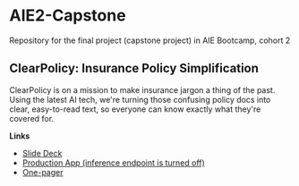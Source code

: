 # AIE2-Capstone
Repository for the final project (capstone project) in AIE Bootcamp, cohort 2

## **ClearPolicy: Insurance Policy Simplification**
ClearPolicy is on a mission to make insurance jargon a thing of the past. Using the latest AI tech, we're turning those confusing policy docs into clear, easy-to-read text, so everyone can know exactly what they're covered for.

**Links**
* [Slide Deck](https://www.canva.com/design/DAGFTCd9yxQ/z0bXFeRWJuBay24GdS6mIg/edit?utm_content=DAGFTCd9yxQ&utm_campaign=designshare&utm_medium=link2&utm_source=sharebutton)
* [Production App (inference endpoint is turned off)](https://clearpolicy.streamlit.app/)
* [One-pager](https://docs.google.com/document/d/17BmQpgcXfpoHCYLtQKgbewPvx_S_uvFWrsuqWKgOy7U/edit?usp=sharing)
  

